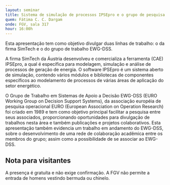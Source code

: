 ```yaml
---
layout: seminar
title: Sistema de simulação de processos IPSEpro e o grupo de pesquisa em sistemas de apoio à decisão EWG-DSS/EURO
quem: Fátima C. C. Dargam
onde: FGV, sala 317
hour: 16:00h
---
```


Esta apresentação tem como objetivo divulgar duas linhas de trabalho: o
da firma SimTech e o do grupo de trabalho EWG-DSS. 

A firma SimTech da Áustria desenvolveu e comercializa a ferramenta
(CAE) IPSEpro, a qual é específica para modelagem, simulação e análise
de processos de geração de energia. O software IPSEpro é um sistema
aberto de simulação, contendo vários módulos e bibliotecas de
componentes específicos ao modelamento de processos de várias áreas de
aplicação do setor energético.

O Grupo de Trabalho em Sistemas de Apoio a Decisão EWG-DSS (EURO
Working Group on Decision Support Systems), da associação européia de
pesquisa operacional EURO (European Association on Operation Research)
foi criado em 1989 e tem como objetivo principal facilitar a pesquisa
entre seus associados, proporcionando oportunidades para divulgação de
trabalhos nesta área e também publicações e projetos
colaborativos. Esta apresentação também evidencia um trabalho em
andamento do EWG-DSS, sobre o desenvolvimento de uma rede de
colaboração acadêmica entre os membros do grupo; assim como a
possibilidade de se associar ao EWG-DSS.


## Nota para visitantes

A presença é gratuíta e não exige confirmação. A FGV não permite a
entrada de homens vestindo bermuda ou chinelo.
